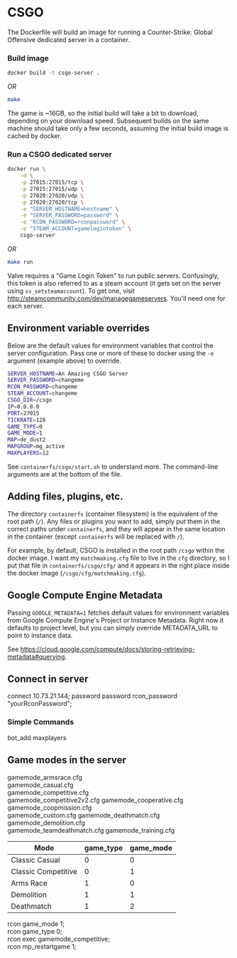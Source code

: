 # CSGO

The Dockerfile will build an image for running a Counter-Strike: Global Offensive dedicated server in a container.

### Build image

```bash
docker build -t csgo-server .
```

_OR_

```bash
make
```

The game is ~16GB, so the initial build will take a bit to download, depending on your download speed. Subsequent builds on the same machine should take only a few seconds, assuming the initial build image is cached by docker.

### Run a CSGO dedicated server

```bash
docker run \
	-d \
	-p 27015:27015/tcp \
	-p 27015:27015/udp \
	-p 27020:27020/udp \
	-p 27020:27020/tcp \
	-e "SERVER_HOSTNAME=hostname" \
	-e "SERVER_PASSWORD=password" \
	-e "RCON_PASSWORD=rconpassword" \
	-e "STEAM_ACCOUNT=gamelogintoken" \
	csgo-server
```

_OR_

```bash
make run
```

Valve requires a "Game Login Token" to run public servers. Confusingly, this token is also referred to as a steam account (it gets set on the server using `sv_setsteamaccount`). To get one, visit http://steamcommunity.com/dev/managegameservers. You'll need one for each server.

## Environment variable overrides

Below are the default values for environment variables that control the server configuration. Pass one or more of these to docker using the `-e` argument (example above) to override.

```bash
SERVER_HOSTNAME=An Amazing CSGO Server
SERVER_PASSWORD=changeme
RCON_PASSWORD=changeme
STEAM_ACCOUNT=changeme
CSGO_DIR=/csgo
IP=0.0.0.0
PORT=27015
TICKRATE=128
GAME_TYPE=0
GAME_MODE=1
MAP=de_dust2
MAPGROUP=mg_active
MAXPLAYERS=12
```

See `containerfs/csgo/start.sh` to understand more. The command-line arguments are at the bottom of the file.

## Adding files, plugins, etc.

The directory `containerfs` (container filesystem) is the equivalent of the root path (`/`). Any files or plugins you want to add, simply put them in the correct paths under `containerfs`, and they will appear in the same location in the container (except `containerfs` will be replaced with `/`).

For example, by default, CSGO is installed in the root path `/csgo` within the docker image. I want my `matchmaking.cfg` file to live in the `cfg` directory, so I put that file in `containerfs/csgo/cfg/` and it appears in the right place inside the docker image (`/csgo/cfg/matchmaking.cfg`).

## Google Compute Engine Metadata

Passing `GOOGLE_METADATA=1` fetches default values for environment variables from Google Compute Engine's Project or Instance Metadata. Right now it defaults to project level, but you can simply override METADATA_URL to point to instance data.

See https://cloud.google.com/compute/docs/storing-retrieving-metadata#querying.

## Connect in server
connect 10.73.21.144; password password
rcon_password "yourRconPassword"; 

### Simple Commands
bot_add
maxplayers

## Game modes in the server
gamemode_armsrace.cfg          
gamemode_casual.cfg            
gamemode_competitive.cfg       
gamemode_competitive2v2.cfg	
gamemode_cooperative.cfg	
gamemode_coopmission.cfg	
gamemode_custom.cfg	
gamemode_deathmatch.cfg		
gamemode_demolition.cfg	   
gamemode_teamdeathmatch.cfg	
gamemode_training.cfg	


| Mode                | game_type | game_mode |
|---------------------|-----------|-----------|
| Classic Casual      | 0         | 0         |
| Classic Competitive | 0         | 1         |
| Arms Race           | 1         | 0         |
| Demolition          | 1         | 1         |
| Deathmatch          | 1         | 2         |

rcon game_mode 1;	
rcon game_type 0;	
rcon exec gamemode_competitive;		
rcon mp_restartgame 1;		
